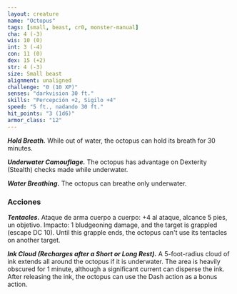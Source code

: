 ```yaml
---
layout: creature
name: "Octopus"
tags: [small, beast, cr0, monster-manual]
cha: 4 (-3)
wis: 10 (0)
int: 3 (-4)
con: 11 (0)
dex: 15 (+2)
str: 4 (-3)
size: Small beast
alignment: unaligned
challenge: "0 (10 XP)"
senses: "darkvision 30 ft."
skills: "Percepción +2, Sigilo +4"
speed: "5 ft., nadando 30 ft."
hit_points: "3 (1d6)"
armor_class: "12"
---
```


***Hold Breath.*** While out of water, the octopus can hold its breath for 30 minutes.

***Underwater Camouflage.*** The octopus has advantage on Dexterity (Stealth) checks made while underwater.

***Water Breathing.*** The octopus can breathe only underwater.

### Acciones

***Tentacles.*** Ataque de arma cuerpo a cuerpo: +4 al ataque, alcance 5 pies, un objetivo. Impacto: 1 bludgeoning damage, and the target is grappled (escape DC 10). Until this grapple ends, the octopus can't use its tentacles on another target.

***Ink Cloud (Recharges after a Short or Long Rest).*** A 5-foot-radius cloud of ink extends all around the octopus if it is underwater. The area is heavily obscured for 1 minute, although a significant current can disperse the ink. After releasing the ink, the octopus can use the Dash action as a bonus action.